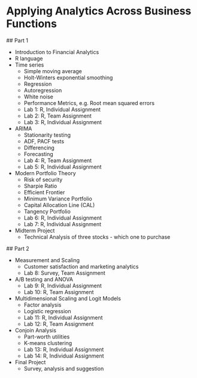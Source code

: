 # Applying Analytics Across Business Functions

## Part 1

- Introduction to Financial Analytics
- R language
- Time series
  - Simple moving average
  - Holt-Winters exponential smoothing
  - Regression
  - Autoregression
  - White noise
  - Performance Metrics, e.g. Root mean squared errors
  - Lab 1: R, Individual Assignment
  - Lab 2: R, Team Assignment
  - Lab 3: R, Individual Assignment
- ARIMA
  - Stationarity testing
  - ADF, PACF tests
  - Differencing
  - Forecasting
  - Lab 4: R, Team Assignment
  - Lab 5: R, Individual Assignment
- Modern Portfolio Theory
  - Risk of security
  - Sharpie Ratio
  - Efficient Frontier
  - Minimum Variance Portfolio
  - Capital Allocation Line (CAL)
  - Tangency Portfolio
  - Lab 6: R, Individual Assignment
  - Lab 7: R, Individual Assignment
- Midterm Project
  - Technical Analysis of three stocks - which one to purchase

## Part 2 

- Measurement and Scaling
  - Customer satisfaction and marketing analytics
  - Lab 8: Survey, Team Assignment
- A/B testing and ANOVA
  - Lab 9: R, Individual Assignment
  - Lab 10: R, Team Assignment
- Multidimensional Scaling and Logit Models
  - Factor analysis
  - Logistic regression
  - Lab 11: R, Individual Assignment
  - Lab 12: R, Team Assignment
- Conjoin Analysis
  - Part-worth utilities
  - K-means clustering
  - Lab 13: R, Individual Assignment
  - Lab 14: R, Individual Assignment
- Final Project
  - Survey, analysis and suggestion

